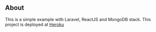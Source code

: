 ## About

This is a simple example with Laravel, ReactJS and MongoDB stack. This project is deployed at [Heroku](https://thiagolp90-laravel-react-mongo.herokuapp.com/)
